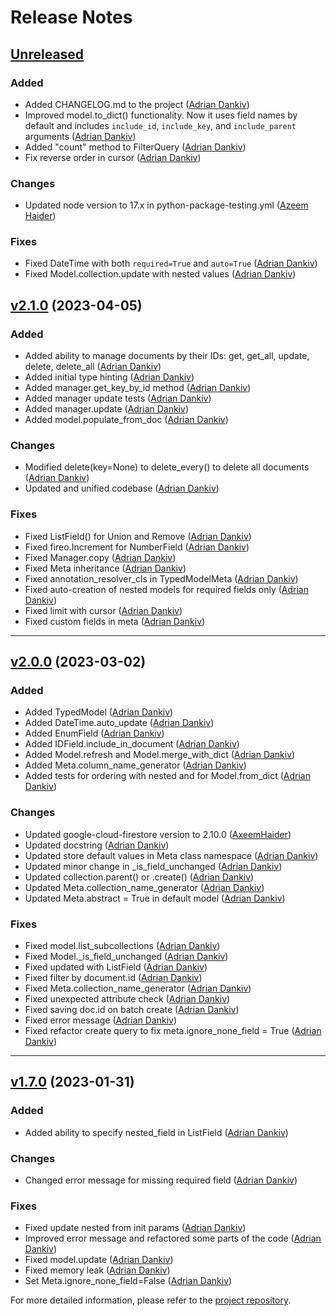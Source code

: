 # Release Notes

## [Unreleased](https://github.com/octabytes/project/compare/v2.1.0...HEAD)

### Added
* Added CHANGELOG.md to the project ([Adrian Dankiv](https://github.com/adr-007))
* Improved model.to_dict() functionality. Now it uses field names by default and includes `include_id`, `include_key`, and `include_parent` arguments ([Adrian Dankiv](https://github.com/adr-007))
* Added "count" method to FilterQuery ([Adrian Dankiv](https://github.com/adr-007))
* Fix reverse order in cursor ([Adrian Dankiv](https://github.com/adr-007))

### Changes
* Updated node version to 17.x in python-package-testing.yml ([Azeem Haider](https://github.com/AzeemHaider))

### Fixes
* Fixed DateTime with both `required=True` and `auto=True` ([Adrian Dankiv](https://github.com/adr-007))
* Fixed Model.collection.update with nested values ([Adrian Dankiv](https://github.com/adr-007))

## [v2.1.0](https://github.com/octabytes/FireO/compare/v2.0.0...v2.1.0) (2023-04-05)

### Added
* Added ability to manage documents by their IDs: get, get_all, update, delete, delete_all ([Adrian Dankiv](https://github.com/adr-007))
* Added initial type hinting ([Adrian Dankiv](https://github.com/adr-007))
* Added manager.get_key_by_id method ([Adrian Dankiv](https://github.com/adr-007))
* Added manager update tests ([Adrian Dankiv](https://github.com/adr-007))
* Added manager.update ([Adrian Dankiv](https://github.com/adr-007))
* Added model.populate_from_doc ([Adrian Dankiv](https://github.com/adr-007))

### Changes
* Modified delete(key=None) to delete_every() to delete all documents ([Adrian Dankiv](https://github.com/adr-007))
* Updated and unified codebase ([Adrian Dankiv](https://github.com/adr-007))
### Fixes
* Fixed ListField(<ItemField>) for Union and Remove ([Adrian Dankiv](https://github.com/adr-007))
* Fixed fireo.Increment for NumberField ([Adrian Dankiv](https://github.com/adr-007))
* Fixed Manager.copy ([Adrian Dankiv](https://github.com/adr-007))
* Fixed Meta inheritance ([Adrian Dankiv](https://github.com/adr-007))
* Fixed annotation_resolver_cls in TypedModelMeta ([Adrian Dankiv](https://github.com/adr-007))
* Fixed auto-creation of nested models for required fields only ([Adrian Dankiv](https://github.com/adr-007))
* Fixed limit with cursor ([Adrian Dankiv](https://github.com/adr-007))
* Fixed custom fields in meta ([Adrian Dankiv](https://github.com/adr-007))

---

## [v2.0.0](https://github.com/octabytes/FireO/compare/v1.7.0...v2.0.0) (2023-03-02)

### Added
* Added TypedModel ([Adrian Dankiv](https://github.com/adr-007))
* Added DateTime.auto_update ([Adrian Dankiv](https://github.com/adr-007))
* Added EnumField ([Adrian Dankiv](https://github.com/adr-007))
* Added IDField.include_in_document ([Adrian Dankiv](https://github.com/adr-007))
* Added Model.refresh and Model.merge_with_dict ([Adrian Dankiv](https://github.com/adr-007))
* Added Meta.column_name_generator ([Adrian Dankiv](https://github.com/adr-007))
* Added tests for ordering with nested and for Model.from_dict ([Adrian Dankiv](https://github.com/adr-007))

### Changes
* Updated google-cloud-firestore version to 2.10.0 ([AxeemHaider](https://github.com/axeemhaider))
* Updated docstring ([Adrian Dankiv](https://github.com/adr-007))
* Updated store default values in Meta class namespace ([Adrian Dankiv](https://github.com/adr-007))
* Updated minor change in _is_field_unchanged ([Adrian Dankiv](https://github.com/adr-007))
* Updated collection.parent() or .create() ([Adrian Dankiv](https://github.com/adr-007))
* Updated Meta.collection_name_generator ([Adrian Dankiv](https://github.com/adr-007))
* Updated Meta.abstract = True in default model ([Adrian Dankiv](https://github.com/adr-007))

### Fixes
* Fixed model.list_subcollections ([Adrian Dankiv](https://github.com/adr-007))
* Fixed Model._is_field_unchanged ([Adrian Dankiv](https://github.com/adr-007))
* Fixed updated with ListField ([Adrian Dankiv](https://github.com/adr-007))
* Fixed filter by document.id ([Adrian Dankiv](https://github.com/adr-007))
* Fixed Meta.collection_name_generator ([Adrian Dankiv](https://github.com/adr-007))
* Fixed unexpected attribute check ([Adrian Dankiv](https://github.com/adr-007))
* Fixed saving doc.id on batch create ([Adrian Dankiv](https://github.com/adr-007))
* Fixed error message ([Adrian Dankiv](https://github.com/adr-007))
* Fixed refactor create query to fix meta.ignore_none_field = True ([Adrian Dankiv](https://github.com/adr-007))

---

## [v1.7.0](https://github.com/octabytes/FireO/compare/v1.6.0...v1.7.0) (2023-01-31)

### Added
* Added ability to specify nested_field in ListField ([Adrian Dankiv](https://github.com/adr-007))

### Changes
* Changed error message for missing required field ([Adrian Dankiv](https://github.com/adr-007))

### Fixes
* Fixed update nested from init params ([Adrian Dankiv](https://github.com/adr-007))
* Improved error message and refactored some parts of the code ([Adrian Dankiv](https://github.com/adr-007))
* Fixed model.update ([Adrian Dankiv](https://github.com/adr-007))
* Fixed memory leak ([Adrian Dankiv](https://github.com/adr-007))
* Set Meta.ignore_none_field=False ([Adrian Dankiv](https://github.com/adr-007))

For more detailed information, please refer to the [project repository](https://github.com/octabytes/FireO).
